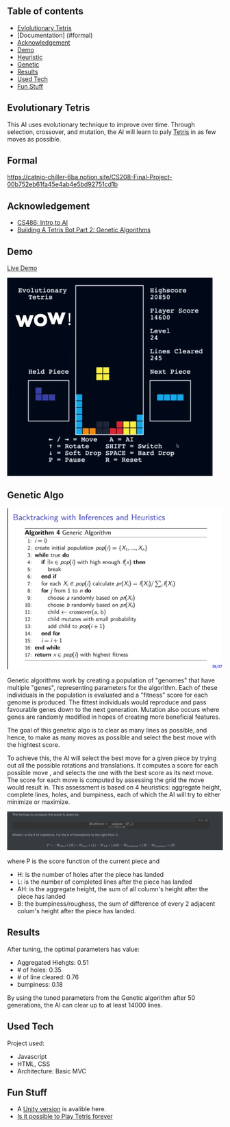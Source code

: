 ## Table of contents

- [Evlolutionary Tetris](#evolutionary-tetris)
- [Documentation] (#formal)
- [Acknowledgement](#acknowledgement)
- [Demo](#demo)
- [Heuristic](#heuristic)
- [Genetic](#genetic-algo)
- [Results](#results)
- [Used Tech](#used-tech)
- [Fun Stuff](#fun-stuff)

## Evolutionary Tetris
This AI uses evolutionary technique to improve over time. Through selection, crossover, and mutation, the AI will learn to paly [Tetris](https://en.wikipedia.org/wiki/Tetris) in as few moves as possible.

## Formal
https://catnip-chiller-6ba.notion.site/CS208-Final-Project-00b752eb61fa45e4ab4e5bd92751cd1b

## Acknowledgement

- [CS486: Intro to AI](https://cs.uwaterloo.ca/~a23gao/cs486_f18/slides/lec08_csp_local_search_nosol.pdf)
- [Building A Tetris Bot Part 2: Genetic Algorithms](https://medium.com/@omgimanerd/building-a-tetris-bot-part-2-genetic-algorithms-889fc66006b1)

## Demo
[Live Demo](https://segfault2017.github.io/EvoluationaryTetris/)


![Part 1](demo/demo.gif)

## Genetic Algo
![Genetic](geneticAlgo.png)

Genetic algorithms work by creating a population of "genomes" that have multiple "genes", representing parameters for the algorithm. Each of these individuals in the population is evaluated and a "fitness" score for each genome is produced. The fittest individuals would reproduce and pass favourable genes down to the next generation. Mutation also occurs where genes are randomly modified in hopes of creating more beneficial features.

The goal of this genetric algo is to clear as many lines as possible, and hence, to make as many moves as possible and select the best move with the hightest score.

To achieve this, the AI will select the best move for a given piece by trying out all the possible rotations and translations. It computes a score for each possible move , and selects the one with the best score as its next move. The score for each move is computed by assessing the grid the move would result in. This assessment is based on 4 heuristics: aggregate height, complete lines, holes, and bumpiness, each of which the AI will try to either minimize or maximize.


![ScoreFunc](equation.png)

where P is the score function of the current piece and 

- H: is the number of holes after the piece has landed
- L: is the number of completed lines after the piece has landed
- AH: is the aggregate height, the sum of all column's height after the piece has landed
- B: the bumpiness/roughess, the sum of difference of every 2 adjacent colum's height after the piece has landed.



## Results
After tuning, the optimal parameters has value:
- Aggregated Hiehgts: 0.51
- \# of holes: 0.35
- \# of line cleared: 0.76
- bumpiness: 0.18


By using the tuned parameters from the Genetic algorithm after 50 generations, the AI can clear up to at least 14000 lines. 

## Used Tech

Project used:
- Javascript
- HTML, CSS
- Architecture: Basic MVC


## Fun Stuff
- A [Unity version](https://github.com/SegFault2017/Tetris-With-AI) is avalible here.
- [Is it possible to Play Tetris forever](https://tetris.fandom.com/wiki/Playing_forever)

